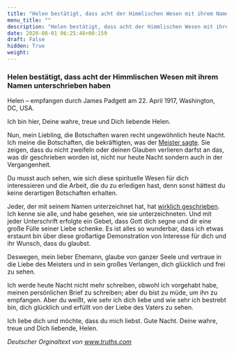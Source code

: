 ```yaml
---
title: "Helen bestätigt, dass acht der Himmlischen Wesen mit ihrem Namen unterschrieben haben"
menu_title: ""
description: "Helen bestätigt, dass acht der Himmlischen Wesen mit ihrem Namen unterschrieben haben"
date: 2020-08-01 06:25:48+00:159
draft: False
hidden: True
weight:
---
```

### Helen bestätigt, dass acht der Himmlischen Wesen mit ihrem Namen unterschrieben haben

Helen – empfangen durch James Padgett am 22. April 1917, Washington, DC, USA.

Ich bin hier, Deine wahre, treue und Dich liebende Helen.

Nun, mein Liebling, die Botschaften waren recht ungewöhnlich heute Nacht. Ich meine die Botschaften, die bekräftigten, was der [Meister sagte](/padgett-botschaften/padgett-botschaften-in-reihenfolge-des-datums/padgett-botschaften-1917/die-notwendigkeit-von-glauben-und-gebet-jep-jesus-22-april-1917/). Sie zeigen, dass du nicht zweifeln oder deinen Glauben verlieren darfst an das, was dir geschrieben worden ist, nicht nur heute Nacht sondern auch in der Vergangenheit.

Du musst auch sehen, wie sich diese spirituelle Wesen für dich interessieren und die Arbeit, die du zu erledigen hast, denn sonst hättest du keine derartigen Botschaften erhalten.

Jeder, der mit seinem Namen unterzeichnet hat, hat [wirklich geschrieben](/padgett-botschaften/padgett-botschaften-in-reihenfolge-des-datums/padgett-botschaften-1917/spirituelle-wesen-bestaetigen-dass-jesus-schrieb-jep-mehrere-22-april-1917/). Ich kenne sie alle, und habe gesehen, wie sie unterzeichneten. Und mit jeder Unterschrift erfolgte ein Gebet, dass Gott dich segne und dir eine große Fülle seiner Liebe schenke. Es ist alles so wunderbar, dass ich etwas erstaunt bin über diese großartige Demonstration von Interesse für dich und ihr Wunsch, dass du glaubst.

Deswegen, mein lieber Ehemann, glaube von ganzer Seele und vertraue in die Liebe des Meisters und in sein großes Verlangen, dich glücklich und frei zu sehen.

Ich werde heute Nacht nicht mehr schreiben, obwohl ich vorgehabt habe, meinen persönlichen Brief zu schreiben; aber du bist zu müde, um ihn zu empfangen. Aber du weißt, wie sehr ich dich liebe und wie sehr ich bestrebt bin, dich glücklich und erfüllt von der Liebe des Vaters zu sehen.

Ich liebe dich und möchte, dass du mich liebst. Gute Nacht. Deine wahre, treue und Dich liebende, Helen.

*Deutscher Orginaltext von www.truths.com*
